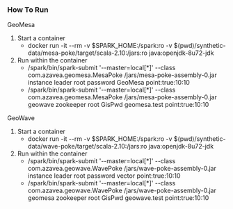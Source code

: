 ### How To Run ###

GeoMesa
   1. Start a container
      - docker run -it --rm -v $SPARK_HOME:/spark:ro -v $(pwd)/synthetic-data/mesa-poke/target/scala-2.10:/jars:ro java:openjdk-8u72-jdk
   2. Run within the container
      - /spark/bin/spark-submit '--master=local[*]' --class com.azavea.geomesa.MesaPoke /jars/mesa-poke-assembly-0.jar instance leader root password GeoMesa point:true:10:10
      - /spark/bin/spark-submit '--master=local[*]' --class com.azavea.geomesa.MesaPoke /jars/mesa-poke-assembly-0.jar geowave zookeeper root GisPwd geomesa.test point:true:10:10

GeoWave
   1. Start a container
      - docker run -it --rm -v $SPARK_HOME:/spark:ro -v $(pwd)/synthetic-data/wave-poke/target/scala-2.10:/jars:ro java:openjdk-8u72-jdk
   2. Run within the container
      - /spark/bin/spark-submit '--master=local[*]' --class com.azavea.geowave.WavePoke /jars/wave-poke-assembly-0.jar instance leader root password vector point:true:10:10
      - /spark/bin/spark-submit '--master=local[*]' --class com.azavea.geowave.WavePoke /jars/wave-poke-assembly-0.jar geomesa zookeeper root GisPwd geowave.test point:true:10:10
